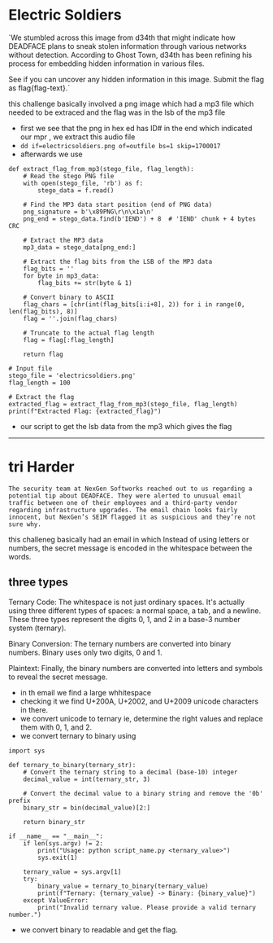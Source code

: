 # Electric  Soldiers
`We stumbled across this image from d34th that might indicate how DEADFACE plans to sneak stolen information through various networks without detection. According to Ghost Town, d34th has been refining his process for embedding hidden information in various files.

See if you can uncover any hidden information in this image. Submit the flag as flag{flag-text}.`

this challenge basically involved a png image which had a mp3 file which needed to be extraced and the flag was in the lsb of the mp3 file

* first we see that the png in hex ed has ID# in the end which indicated our mpr , we extract this audio file
* `dd if=electricsoldiers.png of=outfile bs=1 skip=1700017`
* afterwards we use
```
def extract_flag_from_mp3(stego_file, flag_length):
    # Read the stego PNG file
    with open(stego_file, 'rb') as f:
        stego_data = f.read()

    # Find the MP3 data start position (end of PNG data)
    png_signature = b'\x89PNG\r\n\x1a\n'
    png_end = stego_data.find(b'IEND') + 8  # 'IEND' chunk + 4 bytes CRC

    # Extract the MP3 data
    mp3_data = stego_data[png_end:]

    # Extract the flag bits from the LSB of the MP3 data
    flag_bits = ''
    for byte in mp3_data:
        flag_bits += str(byte & 1)

    # Convert binary to ASCII
    flag_chars = [chr(int(flag_bits[i:i+8], 2)) for i in range(0, len(flag_bits), 8)]
    flag = ''.join(flag_chars)

    # Truncate to the actual flag length
    flag = flag[:flag_length]

    return flag

# Input file
stego_file = 'electricsoldiers.png'
flag_length = 100

# Extract the flag
extracted_flag = extract_flag_from_mp3(stego_file, flag_length)
print(f"Extracted Flag: {extracted_flag}")
```

* our script to get the lsb data from the mp3 which gives the flag


------------------------------------------

# tri Harder
`The security team at NexGen Softworks reached out to us regarding a potential tip about DEADFACE. They were alerted to unusual email traffic between one of their employees and a third-party vendor regarding infrastructure upgrades. The email chain looks fairly innocent, but NexGen’s SEIM flagged it as suspicious and they’re not sure why.`

this challeneg basically had an email in which Instead of using letters or numbers, the secret message is encoded in the whitespace between the words.

## three types
Ternary Code: The whitespace is not just ordinary spaces. It's actually using three different types of spaces: a normal space, a tab, and a newline. These three types represent the digits 0, 1, and 2 in a base-3 number system (ternary).

Binary Conversion: The ternary numbers are converted into binary numbers. Binary uses only two digits, 0 and 1.

Plaintext: Finally, the binary numbers are converted into letters and symbols to reveal the secret message.

* in th email we find a large whhitespace
* checking it we find U+200A, U+2002, and U+2009 unicode characters in there.
* we convert unicode to ternary ie, determine the right values and replace them with 0, 1, and 2.
* we convert ternary to binary using
```
import sys

def ternary_to_binary(ternary_str):
    # Convert the ternary string to a decimal (base-10) integer
    decimal_value = int(ternary_str, 3)

    # Convert the decimal value to a binary string and remove the '0b' prefix
    binary_str = bin(decimal_value)[2:]

    return binary_str

if __name__ == "__main__":
    if len(sys.argv) != 2:
        print("Usage: python script_name.py <ternary_value>")
        sys.exit(1)

    ternary_value = sys.argv[1]
    try:
        binary_value = ternary_to_binary(ternary_value)
        print(f"Ternary: {ternary_value} -> Binary: {binary_value}")
    except ValueError:
        print("Invalid ternary value. Please provide a valid ternary number.")
```

* we convert binary to readable and get the flag. 

